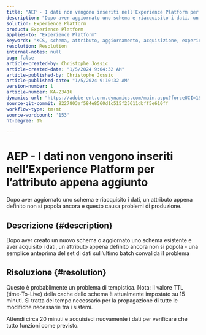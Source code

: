 ```yaml
---
title: "AEP - I dati non vengono inseriti nell’Experience Platform per l’attributo appena aggiunto"
description: "Dopo aver aggiornato uno schema e riacquisito i dati, un attributo appena definito non si popola"
solution: Experience Platform
product: Experience Platform
applies-to: "Experience Platform"
keywords: "KCS, schema, attributo, aggiornamento, acquisizione, experience platform"
resolution: Resolution
internal-notes: null
bug: false
article-created-by: Christophe Jossic
article-created-date: "1/5/2024 9:04:32 AM"
article-published-by: Christophe Jossic
article-published-date: "1/5/2024 9:10:32 AM"
version-number: 1
article-number: KA-23416
dynamics-url: "https://adobe-ent.crm.dynamics.com/main.aspx?forceUCI=1&pagetype=entityrecord&etn=knowledgearticle&id=27290c6d-a9ab-ee11-be37-6045bd006268"
source-git-commit: 8227803af584e8560d1c515f25611dbff5e610ff
workflow-type: tm+mt
source-wordcount: '153'
ht-degree: 1%

---
```


# AEP - I dati non vengono inseriti nell’Experience Platform per l’attributo appena aggiunto


Dopo aver aggiornato uno schema e riacquisito i dati, un attributo appena definito non si popola ancora e questo causa problemi di produzione.

## Descrizione {#description}

Dopo aver creato un nuovo schema o aggiornato uno schema esistente e aver acquisito i dati, un attributo appena definito ancora non si popola - una semplice anteprima del set di dati sull’ultimo batch convalida il problema

## Risoluzione {#resolution}


Questo è probabilmente un problema di tempistica. Nota: il valore TTL (time-To-Live) della cache dello schema è attualmente impostato su 15 minuti. Si tratta del tempo necessario per la propagazione di tutte le modifiche necessarie tra i sistemi.

Attendi circa 20 minuti e acquisisci nuovamente i dati per verificare che tutto funzioni come previsto.
